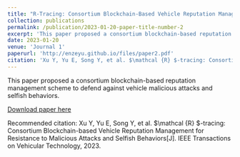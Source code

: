 ```yaml
---
title: "R-Tracing: Consortium Blockchain-Based Vehicle Reputation Management for Resistance to Malicious Attacks and Selfish Behaviors"
collection: publications
permalink: /publication/2023-01-20-paper-title-number-2
excerpt: 'This paper proposed a consortium blockchain-based reputation management scheme to defend against vehicle malicious attacks and selfish behaviors.'
date: 2023-01-20
venue: 'Journal 1'
paperurl: 'http://enzeyu.github.io/files/paper2.pdf'
citation: 'Xu Y, Yu E, Song Y, et al. $\mathcal {R} $-tracing: Consortium Blockchain-based Vehicle Reputation Management for Resistance to Malicious Attacks and Selfish Behaviors[J]. IEEE Transactions on Vehicular Technology, 2023.'
---
```

This paper proposed a consortium blockchain-based reputation management scheme to defend against vehicle malicious attacks and selfish behaviors.

[Download paper here](http://enzeyu.github.io/files/paper2.pdf)

Recommended citation: Xu Y, Yu E, Song Y, et al. $\mathcal {R} $-tracing: Consortium Blockchain-based Vehicle Reputation Management for Resistance to Malicious Attacks and Selfish Behaviors[J]. IEEE Transactions on Vehicular Technology, 2023.